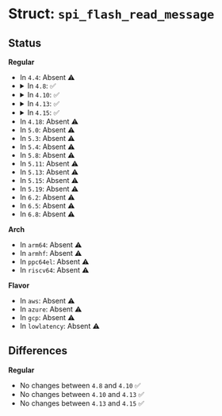 # Struct: <code>spi_flash_read_message</code>

## Status
<b>Regular</b>
<ul>
<li>
In <code>4.4</code>: Absent ⚠️
</li>
<li>
<details>
<summary>In <code>4.8</code>: ✅</summary>

```c
struct spi_flash_read_message {
    void *buf;
    loff_t from;
    size_t len;
    size_t retlen;
    u8 read_opcode;
    u8 addr_width;
    u8 dummy_bytes;
    u8 opcode_nbits;
    u8 addr_nbits;
    u8 data_nbits;
    struct sg_table rx_sg;
    bool cur_msg_mapped;
};
```
</details>
</li>
<li>
<details>
<summary>In <code>4.10</code>: ✅</summary>

```c
struct spi_flash_read_message {
    void *buf;
    loff_t from;
    size_t len;
    size_t retlen;
    u8 read_opcode;
    u8 addr_width;
    u8 dummy_bytes;
    u8 opcode_nbits;
    u8 addr_nbits;
    u8 data_nbits;
    struct sg_table rx_sg;
    bool cur_msg_mapped;
};
```
</details>
</li>
<li>
<details>
<summary>In <code>4.13</code>: ✅</summary>

```c
struct spi_flash_read_message {
    void *buf;
    loff_t from;
    size_t len;
    size_t retlen;
    u8 read_opcode;
    u8 addr_width;
    u8 dummy_bytes;
    u8 opcode_nbits;
    u8 addr_nbits;
    u8 data_nbits;
    struct sg_table rx_sg;
    bool cur_msg_mapped;
};
```
</details>
</li>
<li>
<details>
<summary>In <code>4.15</code>: ✅</summary>

```c
struct spi_flash_read_message {
    void *buf;
    loff_t from;
    size_t len;
    size_t retlen;
    u8 read_opcode;
    u8 addr_width;
    u8 dummy_bytes;
    u8 opcode_nbits;
    u8 addr_nbits;
    u8 data_nbits;
    struct sg_table rx_sg;
    bool cur_msg_mapped;
};
```
</details>
</li>
<li>
In <code>4.18</code>: Absent ⚠️
</li>
<li>
In <code>5.0</code>: Absent ⚠️
</li>
<li>
In <code>5.3</code>: Absent ⚠️
</li>
<li>
In <code>5.4</code>: Absent ⚠️
</li>
<li>
In <code>5.8</code>: Absent ⚠️
</li>
<li>
In <code>5.11</code>: Absent ⚠️
</li>
<li>
In <code>5.13</code>: Absent ⚠️
</li>
<li>
In <code>5.15</code>: Absent ⚠️
</li>
<li>
In <code>5.19</code>: Absent ⚠️
</li>
<li>
In <code>6.2</code>: Absent ⚠️
</li>
<li>
In <code>6.5</code>: Absent ⚠️
</li>
<li>
In <code>6.8</code>: Absent ⚠️
</li>
</ul>
<b>Arch</b>
<ul>
<li>
In <code>arm64</code>: Absent ⚠️
</li>
<li>
In <code>armhf</code>: Absent ⚠️
</li>
<li>
In <code>ppc64el</code>: Absent ⚠️
</li>
<li>
In <code>riscv64</code>: Absent ⚠️
</li>
</ul>
<b>Flavor</b>
<ul>
<li>
In <code>aws</code>: Absent ⚠️
</li>
<li>
In <code>azure</code>: Absent ⚠️
</li>
<li>
In <code>gcp</code>: Absent ⚠️
</li>
<li>
In <code>lowlatency</code>: Absent ⚠️
</li>
</ul>

## Differences
<b>Regular</b>
<ul>
<li>
No changes between <code>4.8</code> and <code>4.10</code> ✅
</li>
<li>
No changes between <code>4.10</code> and <code>4.13</code> ✅
</li>
<li>
No changes between <code>4.13</code> and <code>4.15</code> ✅
</li>
</ul>
